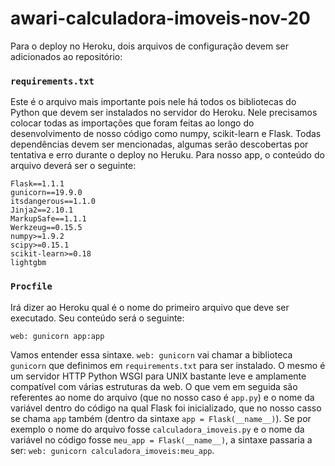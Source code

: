# awari-calculadora-imoveis-nov-20
Para o deploy no Heroku, dois arquivos de configuração devem ser adicionados ao repositório:
### `requirements.txt`
Este é o arquivo mais importante pois nele há todos os bibliotecas do Python que devem ser instalados no servidor do Heroku. Nele precisamos colocar todas as importações que foram feitas ao longo do desenvolvimento de nosso código como numpy, scikit-learn e Flask. Todas dependências devem ser mencionadas, algumas serão descobertas por tentativa e erro durante o deploy no Heruku. Para nosso app, o conteúdo do arquivo deverá ser o seguinte:
```
Flask==1.1.1
gunicorn==19.9.0
itsdangerous==1.1.0
Jinja2==2.10.1
MarkupSafe==1.1.1
Werkzeug==0.15.5
numpy>=1.9.2
scipy>=0.15.1
scikit-learn>=0.18
lightgbm
```

### `Procfile`
Irá dizer ao Heroku qual é o nome do primeiro arquivo que deve ser executado. Seu conteúdo será o seguinte:
```
web: gunicorn app:app
```
Vamos entender essa sintaxe. `web: gunicorn` vai chamar a biblioteca `gunicorn` que definimos em `requirements.txt` para ser instalado. O mesmo é um servidor HTTP Python WSGI para UNIX bastante leve e amplamente compatível com várias estruturas da web. O que vem em seguida são referentes ao nome do arquivo (que no nosso caso é `app.py`) e o nome da variável dentro do código na qual Flask foi inicializado, que no nosso casso se chama `app` também (dentro da sintaxe `app = Flask(__name__)`). Se por exemplo o nome do arquivo fosse `calculadora_imoveis.py` e o nome da variável no código fosse `meu_app = Flask(__name__)`, a sintaxe passaria a ser: `web: gunicorn calculadora_imoveis:meu_app`.
